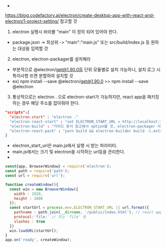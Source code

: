 -
https://blog.codefactory.ai/electron/create-desktop-app-with-react-and-electron/1-project-setting/
참고할 것


1) electron 실행시 바라볼 "main" 이 정의 되어 있어야 한다. 
- package.json -> 최상위 -> "main":"main.js" 또는 src/build/index.js 등 원하는 대상을 입력할 것

2) electron, electron-packager를 설치해라
- 부분적으로 @electron/get@1.90.0등 단위 모듈별로 설치 가능하니, 설치 로그 시 특이사항 뜨면 분할하여 설치할 것
- ex) npm install --save @electron/get@1.90.0 >> npm install --save @electron

3) 통상적으로는 electron . 으로 electron-start가 가능하지만, react app을 패키징하는 경우 해당 주소를 잡아줘야 한다. 
```json
"scripts":{
  "electron-start" : "electron ."
  "electron-react-start" : "set ELECTRON_START_URL = http://localhost:3001 && electron ."
  "electron-build" : "가이드 문서 참고해서 option볼 것, electron-packager 사용"
  "electron-react-pack" : "yarn build && electron-builder build -c.extraMetadata.main=build/Main.js" 
}
```
- electron_start_url은 main.js에서 실행 시 받는 파라미터.
- main.js에서는 크기 및 electron을 시작하는 url등을 관리한다.
- 



```javascript
const{app, BrowserWindow} = require('electron');
const path = require('path');
const url = require('url');

function createWindow(){
  const win = new BrowserWindow({
    width : 1920,
    height : 1080
  });
  const startUrl = process.env.ELECTRON_START_URL || url.format({
    pathname : path.join(__dirname, '/public/index.html'), // react app의 시작 index.html위치를 잡아줘야 한다.
    protocol:'file:' // 또는 'file' 등
    slashes : true
  })
  win.loadURL(startUrl);
}
app.on('ready', createWindow);
```
